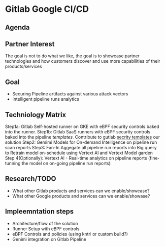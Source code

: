 # Gitlab Google CI/CD

## Agenda

## Partner Interest

The goal is not to do what we like, the goal is to showcase partner technologies and how
customers discover and use more capabilities of their products/services

## Goal

- Securing Pipeline artifacts against various attack vectors
- Intelligent pipeline runs analytics

## Techniology Matrix

Step1a: Gitlab Self-hosted runner on GKE with eBPF security controls baked into the runner.
Step1b: Gitlab SaaS runners with eBPF security controls baked into the pipeline *templates*.
        Contribute to gutlab [secrity templates](https://gitlab.com/gitlab-org/gitlab/-/tree/master/lib/gitlab/ci/templates/Security) our solution
Step2: Gemimi Models for On-demand Intelligence on pipeline run scan reports
Step3: Fan-In Aggegate all pipeline run reports into Big query to Retrain model on-schedule using Vertext AI and Vertext Model garden
Step 4(Optionally): Vertext AI - Real-time analytics on pipeline reports (fine-tunning the model on on-going pipeline run reports)

## Research/TODO

- What other Gitlab products and services can we enable/showcase?
- What other Google products and services can we enable/showase?

## Impleemntation steps

- Architecture/flow of the solution
- Runner Setup with eBPF controls
- eBPF Controls and policies (using kntrl or custom build?)
- Genimi integration on Gitlab Pipeline
